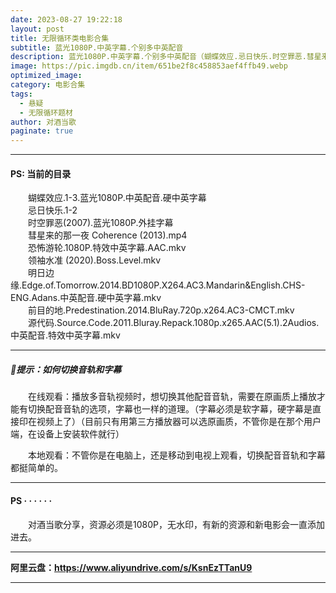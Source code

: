 ```yaml
---
date: 2023-08-27 19:22:18
layout: post
title: 无限循环类电影合集
subtitle: 蓝光1080P.中英字幕.个别多中英配音
description: 蓝光1080P.中英字幕.个别多中英配音（蝴蝶效应.忌日快乐.时空罪恶.彗星来的那一夜.恐怖游轮.领袖水准.明日边缘.前目的地.源代码）......
image: https://pic.imgdb.cn/item/651be2f8c458853aef4ffb49.webp
optimized_image: 
category: 电影合集
tags:
  - 悬疑
  - 无限循环题材
author: 对酒当歌
paginate: true
---
```

---

#### PS: 当前的目录

　　蝴蝶效应.1-3.蓝光1080P.中英配音.硬中英字幕  
　　忌日快乐.1-2  
　　时空罪恶(2007).蓝光1080P.外挂字幕  
　　彗星来的那一夜 Coherence (2013).mp4  
　　恐怖游轮.1080P.特效中英字幕.AAC.mkv  
　　领袖水准 (2020).Boss.Level.mkv  
　　明日边缘.Edge.of.Tomorrow.2014.BD1080P.X264.AC3.Mandarin&English.CHS-ENG.Adans.中英配音.硬中英字幕.mkv  
　　前目的地.Predestination.2014.BluRay.720p.x264.AC3-CMCT.mkv  
　　源代码.Source.Code.2011.Bluray.Repack.1080p.x265.AAC(5.1).2Audios.中英配音.特效中英字幕.mkv  

---

##### 🔔提示：如何切换音轨和字幕

　　在线观看：播放多音轨视频时，想切换其他配音音轨，需要在原画质上播放才能有切换配音音轨的选项，字幕也一样的道理。（字幕必须是软字幕，硬字幕是直接印在视频上了）（目前只有用第三方播放器可以选原画质，不管你是在那个用户端，在设备上安装软件就行）

　　本地观看：不管你是在电脑上，还是移动到电视上观看，切换配音音轨和字幕都挺简单的。

---

#### PS · · · · · ·

　　对酒当歌分享，资源必须是1080P，无水印，有新的资源和新电影会一直添加进去。

---

**阿里云盘：<https://www.aliyundrive.com/s/KsnEzTTanU9>**

---
